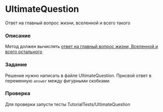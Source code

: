 # UltimateQuestion

Ответ на главный вопрос жизни, вселенной и всего такого

### Описание

Метод должен вычислять [ответ на главный вопрос жизни, Вселенной и всего остального](https://ru.wikipedia.org/wiki/Ответ_на_главный_вопрос_жизни,_вселенной_и_всего_такого)

### Задание

Решение нужно написать в файле UltimateQuestion. Присвой ответ в переменную `answer` между фигурными скобками

### Проверка

Для проверки запусти тесты TutorialTests/UltimateQuestion
